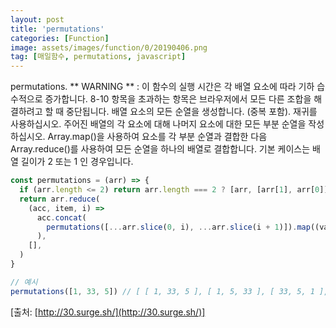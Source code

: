 ```yaml
---
layout: post
title: 'permutations'
categories: [Function]
image: assets/images/function/0/20190406.png
tag: [매일함수, permutations, javascript]
---
```


permutations. ** WARNING ** : 이 함수의 실행 시간은 각 배열 요소에 따라 기하 습수적으로 증가합니다. 8-10 항목을 초과하는 항목은 브라우저에서 모든 다른 조합을 해결하려고 할 때 중단됩니다. 배열 요소의 모든 순열을 생성합니다. (중복 포함). 재귀를 사용하십시오. 주어진 배열의 각 요소에 대해 나머지 요소에 대한 모든 부분 순열을 작성하십시오. Array.map()을 사용하여 요소를 각 부분 순열과 결합한 다음 Array.reduce()를 사용하여 모든 순열을 하나의 배열로 결합합니다. 기본 케이스는 배열 길이가 2 또는 1 인 경우입니다.

```javascript
const permutations = (arr) => {
  if (arr.length <= 2) return arr.length === 2 ? [arr, [arr[1], arr[0]]] : arr
  return arr.reduce(
    (acc, item, i) =>
      acc.concat(
        permutations([...arr.slice(0, i), ...arr.slice(i + 1)]).map((val) => [item, ...val]),
      ),
    [],
  )
}

// 예시
permutations([1, 33, 5]) // [ [ 1, 33, 5 ], [ 1, 5, 33 ], [ 33, 5, 1 ], [ 5, 1, 33 ], [ 5, 33, 1 ] ]
```

[출처: [http://30.surge.sh/](http://30.surge.sh/)]
